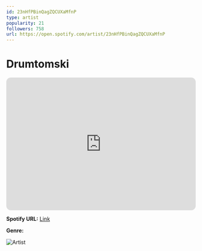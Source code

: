 ```yaml
---
id: 23nHfPBinQagZQCUXaMfnP
type: artist
popularity: 21
followers: 758
url: https://open.spotify.com/artist/23nHfPBinQagZQCUXaMfnP
---
```

# Drumtomski

<iframe style="border-radius:12px" src="https://open.spotify.com/embed/artist/23nHfPBinQagZQCUXaMfnP" width="100%" height="352" frameBorder="0" allowfullscreen="" allow="autoplay; clipboard-write; encrypted-media; fullscreen; picture-in-picture" loading="lazy"></iframe>

**Spotify URL:** [Link](https://open.spotify.com/artist/23nHfPBinQagZQCUXaMfnP)

**Genre:** 

![Artist](https://i.scdn.co/image/ab6761610000e5eb7c7f0c02431a33245e08a609)
